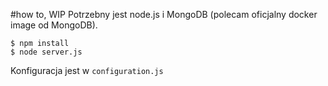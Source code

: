 #how to, WIP
Potrzebny jest node.js i MongoDB (polecam oficjalny docker image od MongoDB).
```
$ npm install
$ node server.js
```

Konfiguracja jest w ``configuration.js``
